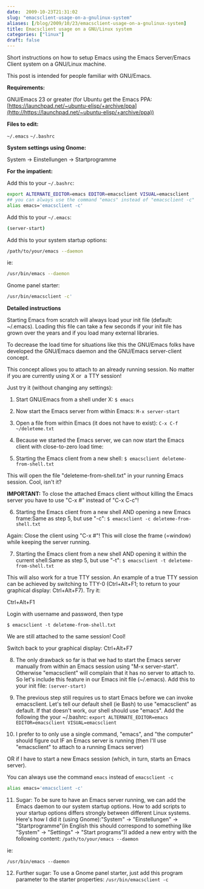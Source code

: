```yaml
---
date:  2009-10-23T21:31:02
slug: "emacsclient-usage-on-a-gnulinux-system"
aliases: [/blog/2009/10/23/emacsclient-usage-on-a-gnulinux-system]
title: Emacsclient usage on a GNU/Linux system
categories: ["linux"]
draft: false
---
```


Short instructions on how to setup Emacs using the Emacs Server/Emacs Client system on a GNU/Linux machine.

This post is intended for people familiar with GNU/Emacs.

**Requirements:**

GNU/Emacs 23 or greater (for Ubuntu get the Emacs PPA: [https://launchpad.net/~ubuntu-elisp/+archive/ppa](http://https://launchpad.net/~ubuntu-elisp/+archive/ppa))

**Files to edit:**

`~/.emacs`
`~/.bashrc`

**System settings using Gnome:**

System -> Einstellungen -> Startprogramme

**For the impatient:**

Add this to your `~/.bashrc`:

``` sh ~/.bashrc
export ALTERNATE_EDITOR=emacs EDITOR=emacsclient VISUAL=emacsclient
## you can always use the command "emacs" instead of "emacsclient -c"
alias emacs='emacsclient -c'
```

Add this to your `~/.emacs`:

``` sh ~/.emacs
(server-start)
```

Add this to your system startup options:

``` sh
/path/to/your/emacs --daemon
```

ie:

``` sh
/usr/bin/emacs --daemon
```

Gnome panel starter:

``` sh
/usr/bin/emacsclient -c'
```

**Detailed instructions**

Starting Emacs from scratch will always load your init file (default: ~/.emacs). Loading this file can take a few seconds if your init file has grown over the years and if you load many external libraries.

To decrease the load time for situations like this the GNU/Emacs folks have developed the GNU/Emacs daemon and the GNU/Emacs server-client concept.

This concept allows you to attach to an already running session. No matter if you are currently using X or  a TTY session!

Just try it (without changing any settings):



	
  1. Start GNU/Emacs from a shell under X: `
$ emacs
`

	
  2. Now start the Emacs server from within Emacs: `
M-x server-start
`

	
  3. Open a file from within Emacs (it does not have to exist): `
C-x C-f ~/deleteme.txt
`

	
  4. Because we started the Emacs server, we can now start the Emacs client with close-to-zero load time:

	
  5. Starting the Emacs client from a new shell: `
$ emacsclient deleteme-from-shell.txt
`

This will open the file "deleteme-from-shell.txt" in your running Emacs session. Cool, isn't it?

**IMPORTANT:** To close the attached Emacs client without killing the Emacs server you have to use "C-x #" instead of "C-x C-c"!

	
  6. Starting the Emacs client from a new shell AND opening a new Emacs frame:Same as step 5, but use "-c": `
$ emacsclient -c deleteme-from-shell.txt
`

Again: Close the client using "C-x #"! This will close the frame (=window) while keeping the server running.

	
  7. Starting the Emacs client from a new shell AND opening it within the current shell:Same as step 5, but use "-t": `
$ emacsclient -t deleteme-from-shell.txt
`

This will also work for a true TTY session. An example of a true TTY session can be achieved by switching to TTY-0 (Ctrl+Alt+F1; to return to your graphical display: Ctrl+Alt+F7). Try it:

Ctrl+Alt+F1

Login with username and password, then type

`
$ emacsclient -t deleteme-from-shell.txt
`

We are still attached to the same session! Cool!

Switch back to your graphical display: Ctrl+Alt+F7

	
  8. The only drawback so far is that we had to start the Emacs server manually from within an Emacs session using "M-x server-start". Otherwise "emacsclient" will complain that it has no server to attach to. So let's include this feature in our Emacs init file (~/.emacs). Add this to your init file: `
(server-start)
`

	
  9. The previous step still requires us to start Emacs before we can invoke emacsclient. Let's tell our default shell (ie Bash) to use "emacsclient" as default. If that doesn't work, our shell should use "emacs". Add the following the your ~/.bashrc: `
export ALTERNATE_EDITOR=emacs EDITOR=emacsclient VISUAL=emacsclient
`

	
  10. I prefer to to only use a single command, "emacs", and "the computer" should figure out
IF an Emacs server is running (then I'll use "emacsclient" to attach to a running Emacs server)

OR if I have to start a new Emacs session (which, in turn, starts an Emacs server).


You can always use the command `emacs` instead of `emacsclient -c`
``` sh
alias emacs='emacsclient -c'
```

	
  11. Sugar: To be sure to have an Emacs server running, we can add the Emacs daemon to our system startup options. How to add scripts to your startup options differs strongly between different Linux systems. Here's how I did it (using Gnome):"System" -> "Einstellungen" -> "Startprogramme"(in English this should correspond to something like "System" -> "Settings" -> "Start programs")I added a new entry with the following content: `
/path/to/your/emacs --daemon
`

ie:

`
/usr/bin/emacs --daemon
`

	
  12. Further sugar: To use a Gnome panel starter, just add this program parameter to the starter properties: `
/usr/bin/emacsclient -c
`


